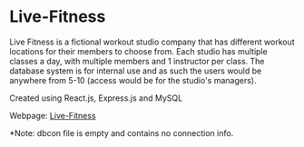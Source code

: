 # Live-Fitness

Live Fitness is a fictional workout studio company that has different workout locations for their members to choose from. Each studio has multiple classes a day, with multiple members and 1 instructor per class.
The database system is for internal use and as such the users would be anywhere from 5-10 (access would be for the studio's managers).

Created using React.js, Express.js and MySQL

Webpage: [Live-Fitness](https://live-fitness-internal@herokuapp.com)

*Note: dbcon file is empty and contains no connection info. 


